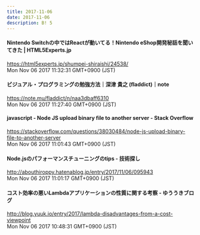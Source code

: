 ```yaml
---
title: 2017-11-06
date: 2017-11-06
description: B! 5
---
```


#### Nintendo Switchの中ではReactが動いてる！Nintendo eShop開発秘話を聞いてきた | HTML5Experts.jp
https://html5experts.jp/shumpei-shiraishi/24538/<br>
Mon Nov 06 2017 11:32:31 GMT+0900 (JST)<br>


#### ビジュアル・プログラミングの勉強方法｜深津 貴之 (fladdict)｜note
https://note.mu/fladdict/n/naa3dbaff6310<br>
Mon Nov 06 2017 11:27:40 GMT+0900 (JST)<br>


#### javascript - Node JS upload binary file to another server - Stack Overflow
https://stackoverflow.com/questions/38030484/node-js-upload-binary-file-to-another-server<br>
Mon Nov 06 2017 11:01:43 GMT+0900 (JST)<br>


#### Node.jsのパフォーマンスチューニングのtips - 技術探し
http://abouthiroppy.hatenablog.jp/entry/2017/11/06/095943<br>
Mon Nov 06 2017 11:01:17 GMT+0900 (JST)<br>


#### コスト効率の悪いLambdaアプリケーションの性質に関する考察 - ゆううきブログ
http://blog.yuuk.io/entry/2017/lambda-disadvantages-from-a-cost-viewpoint<br>
Mon Nov 06 2017 10:48:31 GMT+0900 (JST)<br>


